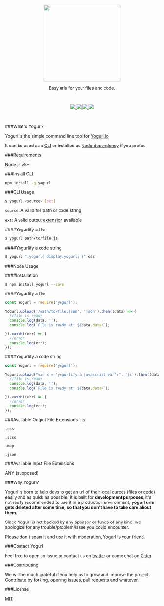 <p align="center">
  <a href="http://yogurl.io">
    <img width="250" src="http://i.imgur.com/i2aenJ7.png">
  </a>
  <p align="center">Easy urls for your files and code.</p>
</p>

</br>
<p align="center" style="text-align:center">

<a href="https://www.npmjs.com/package/yogurl" target="_blank">
<img src="https://img.shields.io/npm/v/yogurl.svg"/>
</a>
<a href="http://github.com/720kb/yogurl/blob/master/LICENSE.md" target="_blank">
<img src="https://img.shields.io/dub/l/vibe-d.svg"/>
</a>
<a href="//yogurl.io">
<img src="https://img.shields.io/website-up-down-blue-grey/http/shields.io.svg?maxAge=2592000"/>
</a>
<a href="https://gitter.im/720kb/yogurl" target="_blank">
<img src="https://img.shields.io/gitter/room/yogurl/yogurl.js.svg"/>
</a>
</p>

</br>

###What's Yogurl?

Yogurl is the simple command line tool for [Yogurl.io](https://yogurl.io)

It can be used as a [CLI](#install-cli) or installed as [Node dependency](#node-usage) if you prefer.

###Requirements

Node.js v5+

###Install CLI

```bash
npm install -g yogurl
```

###CLI Usage

```bash
$ yogurl <source> [ext]
```

```source```: A valid file path or code string

```ext```: A valid output [extension](#available-output-file-extensions) available

####Yogurlify a file

```bash
$ yogurl path/to/file.js
```

####Yogurlify a code string

```bash
$ yogurl ".yogurl{ display:yogurl; }" css
```

###Node Usage

####Installation

```bash
$ npm install yogurl --save
```

####Yogurlify a file

```javascript
const Yogurl = require('yogurl');

Yogurl.upload('/path/to/file.json', 'json').then((data) => {
  //file is ready
  console.log(data, '');
  console.log(`File is ready at: ${data.data}`);

}).catch((err) => {
  //error
  console.log(err);
});
```

####Yogurlify a code string

```javascript
const Yogurl = require('yogurl');

Yogurl.upload("var x = 'yogurlify a javascript var';", 'js').then((data) => {
  //file is ready
  console.log(data, '');
  console.log(`File is ready at: ${data.data}`);

}).catch((err) => {
  //error
  console.log(err);
});
```

###Available Output File Extensions
`.js`

`.css`

`.scss`

`.map`

`.json`

###Available Input File Extensions

ANY (supposed)

###Why Yogurl?

Yogurl is born to help devs to get an url of their local ources (files or code) easily and as quick as possible.
It is built for **development purposes**, it's not really recommended to use it in a production environment, **yogurl urls gets deleted after some time, so that you don't have to take care about them**.

Since Yogurl is not backed by any sponsor or funds of any kind: we apologize for any trouble/problem/issue you could encounter.

Please don't spam it and use it with moderation, Yogurl is your friend.

###Contact Yogurl

Feel free to open an issue or contact us on [twitter](http://twitter.com/720kb_) or come chat on [Gitter](https://gitter.im/720kb/yogurl/)

###Contributing

We will be much grateful if you help us to grow and improve the project.
Contribute by forking, opening issues, pull requests and whatever.

###License

[MIT](http://github.com/720kb/yogurl/blob/master/LICENSE.md)
